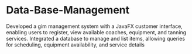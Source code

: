 # Data-Base-Management
Developed a gim management system with a JavaFX customer interface, enabling users to register, view available coaches, equipment, and tanning services. Integrated a database to manage and list items, allowing queries for scheduling, equipment availability, and service details
